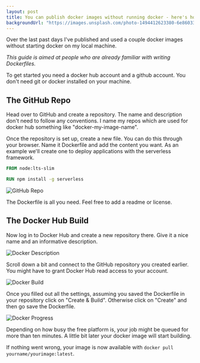 ```yaml
---
layout: post
title: You can publish docker images without running docker - here's how
backgroundUrl: "https://images.unsplash.com/photo-1494412623380-6e86033ab9ed?ixlib=rb-1.2.1&ixid=eyJhcHBfaWQiOjEyMDd9&auto=format&fit=crop&q=80"
---
```


Over the last past days I've published and used a couple docker images without starting docker on my local machine.

*This guide is aimed at people who are already familiar with writing Dockerfiles.*

To get started you need a docker hub account and a github account. You don't need git or docker installed on your machine.

## The GitHub Repo

Head over to GitHub and create a repository. The name and description don't need to follow any conventions. I name my repos which are used for docker hub something like "docker-my-image-name".

Once the repository is set up, create a new file. You can do this through your browser. Name it Dockerfile and add the content you want. As an example we'll create one to deploy applications with the serverless framework.

```Dockerfile
FROM node:lts-slim

RUN npm install -g serverless
```

![GitHub Repo](https://dev-to-uploads.s3.amazonaws.com/i/oocbzm77l1ivjcq76kzv.png)

The Dockerfile is all you need. Feel free to add a readme or license.


## The Docker Hub Build

Now log in to Docker Hub and create a new repository there. Give it a nice name and an informative description.

![Docker Description](https://dev-to-uploads.s3.amazonaws.com/i/qdbhyanazz6is2312oa8.png)

Scroll down a bit and connect to the GitHub repository you created earlier. You might have to grant Docker Hub read access to your account.

![Docker Build](https://dev-to-uploads.s3.amazonaws.com/i/y6wfrch9b2e77vrck2lz.png)

Once you filled out all the settings, assuming you saved the Dockerfile in your repository click on "Create & Build". Otherwise click on "Create" and then go save the Dockerfile.

![Docker Progress](https://dev-to-uploads.s3.amazonaws.com/i/fkrdmf0somqpr6c9uxkx.png)

Depending on how busy the free platform is, your job might be queued for more than ten minutes. A little bit later your docker image will start building.

If nothing went wrong, your image is now available with `docker pull yourname/yourimage:latest`.